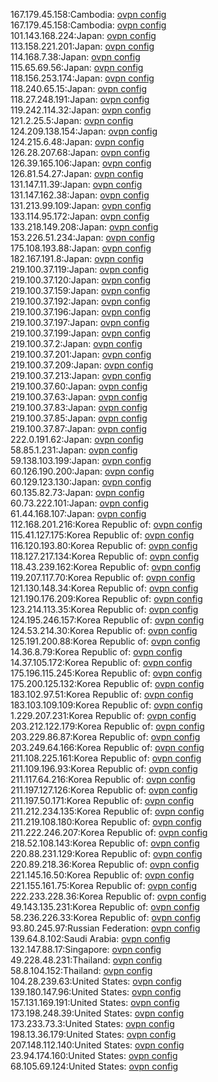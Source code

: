 167.179.45.158:Cambodia: [ovpn config](vpn/167_179_45_158.ovpn)  
167.179.45.158:Cambodia: [ovpn config](vpn/167_179_45_158.ovpn)  
101.143.168.224:Japan: [ovpn config](vpn/101_143_168_224.ovpn)  
113.158.221.201:Japan: [ovpn config](vpn/113_158_221_201.ovpn)  
114.168.7.38:Japan: [ovpn config](vpn/114_168_7_38.ovpn)  
115.65.69.56:Japan: [ovpn config](vpn/115_65_69_56.ovpn)  
118.156.253.174:Japan: [ovpn config](vpn/118_156_253_174.ovpn)  
118.240.65.15:Japan: [ovpn config](vpn/118_240_65_15.ovpn)  
118.27.248.191:Japan: [ovpn config](vpn/118_27_248_191.ovpn)  
119.242.114.32:Japan: [ovpn config](vpn/119_242_114_32.ovpn)  
121.2.25.5:Japan: [ovpn config](vpn/121_2_25_5.ovpn)  
124.209.138.154:Japan: [ovpn config](vpn/124_209_138_154.ovpn)  
124.215.6.48:Japan: [ovpn config](vpn/124_215_6_48.ovpn)  
126.28.207.68:Japan: [ovpn config](vpn/126_28_207_68.ovpn)  
126.39.165.106:Japan: [ovpn config](vpn/126_39_165_106.ovpn)  
126.81.54.27:Japan: [ovpn config](vpn/126_81_54_27.ovpn)  
131.147.11.39:Japan: [ovpn config](vpn/131_147_11_39.ovpn)  
131.147.162.38:Japan: [ovpn config](vpn/131_147_162_38.ovpn)  
131.213.99.109:Japan: [ovpn config](vpn/131_213_99_109.ovpn)  
133.114.95.172:Japan: [ovpn config](vpn/133_114_95_172.ovpn)  
133.218.149.208:Japan: [ovpn config](vpn/133_218_149_208.ovpn)  
153.226.51.234:Japan: [ovpn config](vpn/153_226_51_234.ovpn)  
175.108.193.88:Japan: [ovpn config](vpn/175_108_193_88.ovpn)  
182.167.191.8:Japan: [ovpn config](vpn/182_167_191_8.ovpn)  
219.100.37.119:Japan: [ovpn config](vpn/219_100_37_119.ovpn)  
219.100.37.120:Japan: [ovpn config](vpn/219_100_37_120.ovpn)  
219.100.37.159:Japan: [ovpn config](vpn/219_100_37_159.ovpn)  
219.100.37.192:Japan: [ovpn config](vpn/219_100_37_192.ovpn)  
219.100.37.196:Japan: [ovpn config](vpn/219_100_37_196.ovpn)  
219.100.37.197:Japan: [ovpn config](vpn/219_100_37_197.ovpn)  
219.100.37.199:Japan: [ovpn config](vpn/219_100_37_199.ovpn)  
219.100.37.2:Japan: [ovpn config](vpn/219_100_37_2.ovpn)  
219.100.37.201:Japan: [ovpn config](vpn/219_100_37_201.ovpn)  
219.100.37.209:Japan: [ovpn config](vpn/219_100_37_209.ovpn)  
219.100.37.213:Japan: [ovpn config](vpn/219_100_37_213.ovpn)  
219.100.37.60:Japan: [ovpn config](vpn/219_100_37_60.ovpn)  
219.100.37.63:Japan: [ovpn config](vpn/219_100_37_63.ovpn)  
219.100.37.83:Japan: [ovpn config](vpn/219_100_37_83.ovpn)  
219.100.37.85:Japan: [ovpn config](vpn/219_100_37_85.ovpn)  
219.100.37.87:Japan: [ovpn config](vpn/219_100_37_87.ovpn)  
222.0.191.62:Japan: [ovpn config](vpn/222_0_191_62.ovpn)  
58.85.1.231:Japan: [ovpn config](vpn/58_85_1_231.ovpn)  
59.138.103.199:Japan: [ovpn config](vpn/59_138_103_199.ovpn)  
60.126.190.200:Japan: [ovpn config](vpn/60_126_190_200.ovpn)  
60.129.123.130:Japan: [ovpn config](vpn/60_129_123_130.ovpn)  
60.135.82.73:Japan: [ovpn config](vpn/60_135_82_73.ovpn)  
60.73.222.101:Japan: [ovpn config](vpn/60_73_222_101.ovpn)  
61.44.168.107:Japan: [ovpn config](vpn/61_44_168_107.ovpn)  
112.168.201.216:Korea Republic of: [ovpn config](vpn/112_168_201_216.ovpn)  
115.41.127.175:Korea Republic of: [ovpn config](vpn/115_41_127_175.ovpn)  
116.120.193.80:Korea Republic of: [ovpn config](vpn/116_120_193_80.ovpn)  
118.127.217.134:Korea Republic of: [ovpn config](vpn/118_127_217_134.ovpn)  
118.43.239.162:Korea Republic of: [ovpn config](vpn/118_43_239_162.ovpn)  
119.207.117.70:Korea Republic of: [ovpn config](vpn/119_207_117_70.ovpn)  
121.130.148.34:Korea Republic of: [ovpn config](vpn/121_130_148_34.ovpn)  
121.190.176.209:Korea Republic of: [ovpn config](vpn/121_190_176_209.ovpn)  
123.214.113.35:Korea Republic of: [ovpn config](vpn/123_214_113_35.ovpn)  
124.195.246.157:Korea Republic of: [ovpn config](vpn/124_195_246_157.ovpn)  
124.53.214.30:Korea Republic of: [ovpn config](vpn/124_53_214_30.ovpn)  
125.191.200.88:Korea Republic of: [ovpn config](vpn/125_191_200_88.ovpn)  
14.36.8.79:Korea Republic of: [ovpn config](vpn/14_36_8_79.ovpn)  
14.37.105.172:Korea Republic of: [ovpn config](vpn/14_37_105_172.ovpn)  
175.196.115.245:Korea Republic of: [ovpn config](vpn/175_196_115_245.ovpn)  
175.200.125.132:Korea Republic of: [ovpn config](vpn/175_200_125_132.ovpn)  
183.102.97.51:Korea Republic of: [ovpn config](vpn/183_102_97_51.ovpn)  
183.103.109.109:Korea Republic of: [ovpn config](vpn/183_103_109_109.ovpn)  
1.229.207.231:Korea Republic of: [ovpn config](vpn/1_229_207_231.ovpn)  
203.212.122.179:Korea Republic of: [ovpn config](vpn/203_212_122_179.ovpn)  
203.229.86.87:Korea Republic of: [ovpn config](vpn/203_229_86_87.ovpn)  
203.249.64.166:Korea Republic of: [ovpn config](vpn/203_249_64_166.ovpn)  
211.108.225.161:Korea Republic of: [ovpn config](vpn/211_108_225_161.ovpn)  
211.109.196.93:Korea Republic of: [ovpn config](vpn/211_109_196_93.ovpn)  
211.117.64.216:Korea Republic of: [ovpn config](vpn/211_117_64_216.ovpn)  
211.197.127.126:Korea Republic of: [ovpn config](vpn/211_197_127_126.ovpn)  
211.197.50.171:Korea Republic of: [ovpn config](vpn/211_197_50_171.ovpn)  
211.212.234.135:Korea Republic of: [ovpn config](vpn/211_212_234_135.ovpn)  
211.219.108.180:Korea Republic of: [ovpn config](vpn/211_219_108_180.ovpn)  
211.222.246.207:Korea Republic of: [ovpn config](vpn/211_222_246_207.ovpn)  
218.52.108.143:Korea Republic of: [ovpn config](vpn/218_52_108_143.ovpn)  
220.88.231.129:Korea Republic of: [ovpn config](vpn/220_88_231_129.ovpn)  
220.89.218.36:Korea Republic of: [ovpn config](vpn/220_89_218_36.ovpn)  
221.145.16.50:Korea Republic of: [ovpn config](vpn/221_145_16_50.ovpn)  
221.155.161.75:Korea Republic of: [ovpn config](vpn/221_155_161_75.ovpn)  
222.233.228.36:Korea Republic of: [ovpn config](vpn/222_233_228_36.ovpn)  
49.143.135.231:Korea Republic of: [ovpn config](vpn/49_143_135_231.ovpn)  
58.236.226.33:Korea Republic of: [ovpn config](vpn/58_236_226_33.ovpn)  
93.80.245.97:Russian Federation: [ovpn config](vpn/93_80_245_97.ovpn)  
139.64.8.102:Saudi Arabia: [ovpn config](vpn/139_64_8_102.ovpn)  
132.147.88.17:Singapore: [ovpn config](vpn/132_147_88_17.ovpn)  
49.228.48.231:Thailand: [ovpn config](vpn/49_228_48_231.ovpn)  
58.8.104.152:Thailand: [ovpn config](vpn/58_8_104_152.ovpn)  
104.28.239.63:United States: [ovpn config](vpn/104_28_239_63.ovpn)  
139.180.147.96:United States: [ovpn config](vpn/139_180_147_96.ovpn)  
157.131.169.191:United States: [ovpn config](vpn/157_131_169_191.ovpn)  
173.198.248.39:United States: [ovpn config](vpn/173_198_248_39.ovpn)  
173.233.73.3:United States: [ovpn config](vpn/173_233_73_3.ovpn)  
198.13.36.179:United States: [ovpn config](vpn/198_13_36_179.ovpn)  
207.148.112.140:United States: [ovpn config](vpn/207_148_112_140.ovpn)  
23.94.174.160:United States: [ovpn config](vpn/23_94_174_160.ovpn)  
68.105.69.124:United States: [ovpn config](vpn/68_105_69_124.ovpn)  
